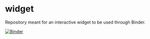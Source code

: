 # widget

Repository meant for an interactive widget to be used through Binder.

[![Binder](https://mybinder.org/badge_logo.svg)](https://mybinder.org/v2/gh/Benjamin-Rahm/widget/master?filepath=Project.ipynb)
